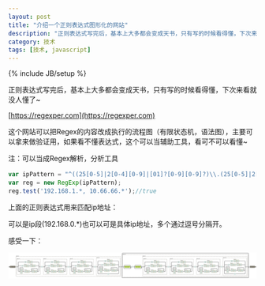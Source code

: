 ```yaml
---
layout: post
title: "介绍一个正则表达式图形化的网站"
description: "正则表达式写完后，基本上大多都会变成天书，只有写的时候看得懂，下次来看就没人懂了"
category: 技术
tags: [技术, javascript]
---
```

{% include JB/setup %}

正则表达式写完后，基本上大多都会变成天书，只有写的时候看得懂，下次来看就没人懂了~
 
[https://regexper.com](https://regexper.com)

这个网站可以把Regex的内容改成执行的流程图（有限状态机，语法图），主要可以拿来做验证用，如果看不懂表达式，这个可以当辅助工具，看可不可以看懂~

注：可以当成Regex解析，分析工具

```javascript
var ipPattern = "^((25[0-5]|2[0-4][0-9]|[01]?[0-9][0-9]?)\\.(25[0-5]|2[0-4][0-9]|[01]?[0-9][0-9]?)\\.(25[0-5]|2[0-4][0-9]|[01]?[0-9][0-9]?)\\.(25[0-5]|2[0-4][0-9]|[01]?[0-9][0-9]?|\\*))(\\s*\\,\\s*((25[0-5]|2[0-4][0-9]|[01]?[0-9][0-9]?)\.(25[0-5]|2[0-4][0-9]|[01]?[0-9][0-9]?)\.(25[0-5]|2[0-4][0-9]|[01]?[0-9][0-9]?)\\.(25[0-5]|2[0-4][0-9]|[01]?[0-9][0-9]?|\\*)))*$";
var reg = new RegExp(ipPattern);
reg.test('192.168.1.*, 10.66.66.*');//true
```
 
上面的正则表达式用来匹配ip地址：   

可以是ip段(192.168.0.*)也可以可是具体ip地址，多个通过逗号分隔开。   

感受一下：   

![regex](/assets/images/regex.svg "regex")  
